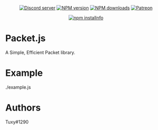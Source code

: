 <div align="center">
  <p>
    <a href="https://discord.gg/XsBXVxF"><img src="https://discordapp.com/api/guilds/566198007310188554/embed.png" alt="Discord server" /></a>
    <a href="https://www.npmjs.com/package/split-shard"><img src="https://img.shields.io/npm/v/split-shard.svg?maxAge=3600" alt="NPM version" /></a>
    <a href="https://www.npmjs.com/package/split-shard"><img src="https://img.shields.io/npm/dt/split-shard.svg?maxAge=3600" alt="NPM downloads" /></a>
    <a href="https://www.patreon.com/discordjs"><img src="https://img.shields.io/badge/donate-patreon-F96854.svg" alt="Patreon" /></a>
  </p>
  <p>
    <a href="https://nodei.co/npm/split-shard/"><img src="https://nodei.co/npm/split-shard.png?downloads=true&stars=true" alt="npm installnfo" /></a>
  </p>
</div>

# Packet.js
A Simple, Efficient Packet library.


# Example
./example.js

# Authors
Tuxy#1290


